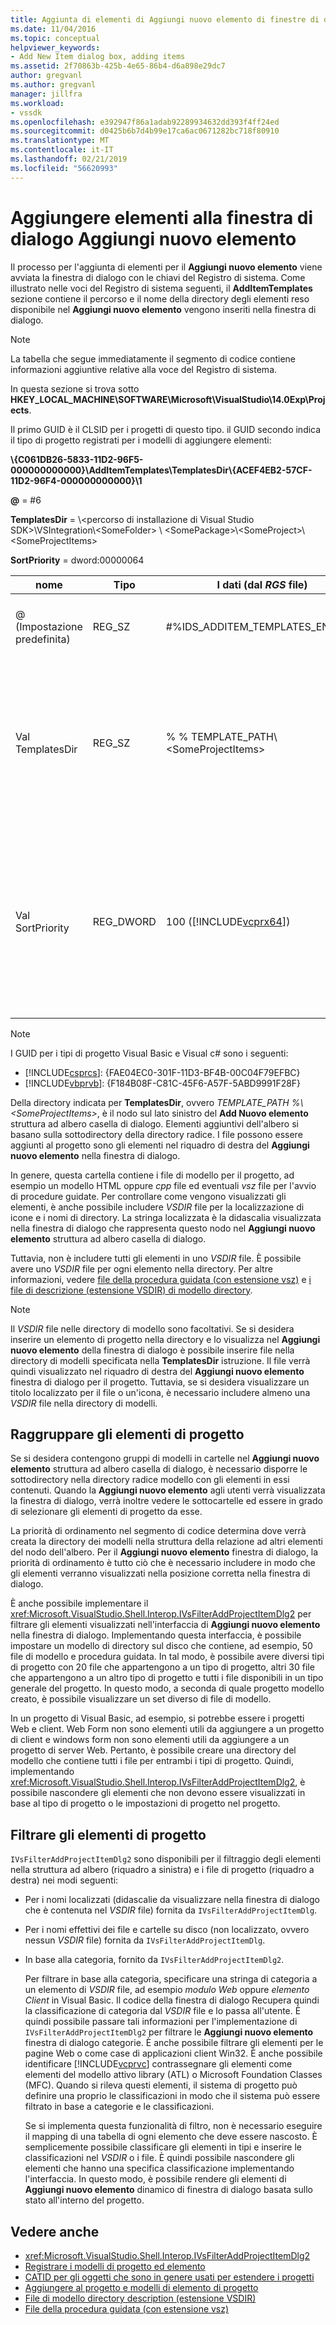 ```yaml
---
title: Aggiunta di elementi di Aggiungi nuovo elemento di finestre di dialogo | Microsoft Docs
ms.date: 11/04/2016
ms.topic: conceptual
helpviewer_keywords:
- Add New Item dialog box, adding items
ms.assetid: 2f70863b-425b-4e65-86b4-d6a898e29dc7
author: gregvanl
ms.author: gregvanl
manager: jillfra
ms.workload:
- vssdk
ms.openlocfilehash: e392947f86a1adab92289934632dd393f4ff24ed
ms.sourcegitcommit: d0425b6b7d4b99e17ca6ac0671282bc718f80910
ms.translationtype: MT
ms.contentlocale: it-IT
ms.lasthandoff: 02/21/2019
ms.locfileid: "56620993"
---
```

# <a name="add-items-to-the-add-new-item-dialog-box"></a>Aggiungere elementi alla finestra di dialogo Aggiungi nuovo elemento
Il processo per l'aggiunta di elementi per il **Aggiungi nuovo elemento** viene avviata la finestra di dialogo con le chiavi del Registro di sistema. Come illustrato nelle voci del Registro di sistema seguenti, il **AddItemTemplates** sezione contiene il percorso e il nome della directory degli elementi reso disponibile nel **Aggiungi nuovo elemento** vengono inseriti nella finestra di dialogo.

> [!NOTE]
>  La tabella che segue immediatamente il segmento di codice contiene informazioni aggiuntive relative alla voce del Registro di sistema.

 In questa sezione si trova sotto **HKEY_LOCAL_MACHINE\SOFTWARE\Microsoft\VisualStudio\14.0Exp\Projects**.

 Il primo GUID è il CLSID per i progetti di questo tipo. il GUID secondo indica il tipo di progetto registrati per i modelli di aggiungere elementi:

 **\\{C061DB26-5833-11D2-96F5-000000000000}\\AddItemTemplates\\TemplatesDir\\{ACEF4EB2-57CF-11D2-96F4-000000000000}\\1**

 **@** = #6

 **TemplatesDir** = \\&lt;percorso di installazione di Visual Studio SDK&gt;\\VSIntegration\\&lt;SomeFolder&gt; \\ &lt;SomePackage&gt;\\&lt;SomeProject&gt;\\&lt;SomeProjectItems&gt;

 **SortPriority** = dword:00000064


| nome | Tipo | I dati (dal *RGS* file) | Descrizione |
|------------------|-----------| - | - |
| @ (Impostazione predefinita) | REG_SZ | #%IDS_ADDITEM_TEMPLATES_ENTRY% | ID risorsa per **Aggiungi elemento** modelli. |
| Val TemplatesDir | REG_SZ | % % TEMPLATE_PATH\\&lt;SomeProjectItems&gt; | Percorso degli elementi di progetto visualizzato nella finestra di dialogo per la **Aggiungi nuovo elemento** procedura guidata. |
| Val SortPriority | REG_DWORD | 100 ([!INCLUDE[vcprx64](../../extensibility/internals/includes/vcprx64_md.md)]) | Determina l'ordine di ordinamento nel nodo della struttura dei file visualizzati nei **Aggiungi nuovo elemento** nella finestra di dialogo. |

> [!NOTE]
>  I GUID per i tipi di progetto Visual Basic e Visual c# sono i seguenti:
> - [!INCLUDE[csprcs](../../data-tools/includes/csprcs_md.md)]: {FAE04EC0-301F-11D3-BF4B-00C04F79EFBC}
> - [!INCLUDE[vbprvb](../../code-quality/includes/vbprvb_md.md)]: {F184B08F-C81C-45F6-A57F-5ABD9991F28F}

 Della directory indicata per **TemplatesDir**, ovvero *TEMPLATE_PATH %\\&lt;SomeProjectItems&gt;*, è il nodo sul lato sinistro del **Add Nuovo elemento** struttura ad albero casella di dialogo. Elementi aggiuntivi dell'albero si basano sulla sottodirectory della directory radice. I file possono essere aggiunti al progetto sono gli elementi nel riquadro di destra del **Aggiungi nuovo elemento** nella finestra di dialogo.

 In genere, questa cartella contiene i file di modello per il progetto, ad esempio un modello HTML oppure *cpp* file ed eventuali *vsz* file per l'avvio di procedure guidate. Per controllare come vengono visualizzati gli elementi, è anche possibile includere *VSDIR* file per la localizzazione di icone e i nomi di directory. La stringa localizzata è la didascalia visualizzata nella finestra di dialogo che rappresenta questo nodo nel **Aggiungi nuovo elemento** struttura ad albero casella di dialogo.

 Tuttavia, non è includere tutti gli elementi in uno *VSDIR* file. È possibile avere uno *VSDIR* file per ogni elemento nella directory. Per altre informazioni, vedere [file della procedura guidata (con estensione vsz)](../../extensibility/internals/wizard-dot-vsz-file.md) e [i file di descrizione (estensione VSDIR) di modello directory](../../extensibility/internals/template-directory-description-dot-vsdir-files.md).

> [!NOTE]
>  Il *VSDIR* file nelle directory di modello sono facoltativi. Se si desidera inserire un elemento di progetto nella directory e lo visualizza nel **Aggiungi nuovo elemento** della finestra di dialogo è possibile inserire file nella directory di modelli specificata nella **TemplatesDir** istruzione. Il file verrà quindi visualizzato nel riquadro di destra del **Aggiungi nuovo elemento** finestra di dialogo per il progetto. Tuttavia, se si desidera visualizzare un titolo localizzato per il file o un'icona, è necessario includere almeno una *VSDIR* file nella directory di modelli.

## <a name="group-project-items"></a>Raggruppare gli elementi di progetto
 Se si desidera contengono gruppi di modelli in cartelle nel **Aggiungi nuovo elemento** struttura ad albero casella di dialogo, è necessario disporre le sottodirectory nella directory radice modello con gli elementi in essi contenuti. Quando la **Aggiungi nuovo elemento** agli utenti verrà visualizzata la finestra di dialogo, verrà inoltre vedere le sottocartelle ed essere in grado di selezionare gli elementi di progetto da esse.

 La priorità di ordinamento nel segmento di codice determina dove verrà creata la directory dei modelli nella struttura della relazione ad altri elementi del nodo dell'albero. Per il **Aggiungi nuovo elemento** finestra di dialogo, la priorità di ordinamento è tutto ciò che è necessario includere in modo che gli elementi verranno visualizzati nella posizione corretta nella finestra di dialogo.

 È anche possibile implementare il <xref:Microsoft.VisualStudio.Shell.Interop.IVsFilterAddProjectItemDlg2> per filtrare gli elementi visualizzati nell'interfaccia di **Aggiungi nuovo elemento** nella finestra di dialogo. Implementando questa interfaccia, è possibile impostare un modello di directory sul disco che contiene, ad esempio, 50 file di modello e procedura guidata. In tal modo, è possibile avere diversi tipi di progetto con 20 file che appartengono a un tipo di progetto, altri 30 file che appartengono a un altro tipo di progetto e tutti i file disponibili in un tipo generale del progetto. In questo modo, a seconda di quale progetto modello creato, è possibile visualizzare un set diverso di file di modello.

 In un progetto di Visual Basic, ad esempio, si potrebbe essere i progetti Web e client. Web Form non sono elementi utili da aggiungere a un progetto di client e windows form non sono elementi utili da aggiungere a un progetto di server Web. Pertanto, è possibile creare una directory del modello che contiene tutti i file per entrambi i tipi di progetto. Quindi, implementando <xref:Microsoft.VisualStudio.Shell.Interop.IVsFilterAddProjectItemDlg2>, è possibile nascondere gli elementi che non devono essere visualizzati in base al tipo di progetto o le impostazioni di progetto nel progetto.

## <a name="filter-project-items"></a>Filtrare gli elementi di progetto
 `IVsFilterAddProjectItemDlg2` sono disponibili per il filtraggio degli elementi nella struttura ad albero (riquadro a sinistra) e i file di progetto (riquadro a destra) nei modi seguenti:

- Per i nomi localizzati (didascalie da visualizzare nella finestra di dialogo che è contenuta nel *VSDIR* file) fornita da `IVsFilterAddProjectItemDlg`.

- Per i nomi effettivi dei file e cartelle su disco (non localizzato, ovvero nessun *VSDIR* file) fornita da `IVsFilterAddProjectItemDlg`.

- In base alla categoria, fornito da `IVsFilterAddProjectItemDlg2`.

  Per filtrare in base alla categoria, specificare una stringa di categoria a un elemento di *VSDIR* file, ad esempio *modulo Web* oppure *elemento Client* in Visual Basic. Il codice della finestra di dialogo Recupera quindi la classificazione di categoria dal *VSDIR* file e lo passa all'utente. È quindi possibile passare tali informazioni per l'implementazione di `IVsFilterAddProjectItemDlg2` per filtrare le **Aggiungi nuovo elemento** finestra di dialogo categorie. È anche possibile filtrare gli elementi per le pagine Web o come case di applicazioni client Win32. È anche possibile identificare [!INCLUDE[vcprvc](../../code-quality/includes/vcprvc_md.md)] contrassegnare gli elementi come elementi del modello attivo library (ATL) o Microsoft Foundation Classes (MFC). Quando si rileva questi elementi, il sistema di progetto può definire una proprio le classificazioni in modo che il sistema può essere filtrato in base a categorie e le classificazioni.

  Se si implementa questa funzionalità di filtro, non è necessario eseguire il mapping di una tabella di ogni elemento che deve essere nascosto. È semplicemente possibile classificare gli elementi in tipi e inserire le classificazioni nel *VSDIR* o i file. È quindi possibile nascondere gli elementi che hanno una specifica classificazione implementando l'interfaccia. In questo modo, è possibile rendere gli elementi di **Aggiungi nuovo elemento** dinamico di finestra di dialogo basata sullo stato all'interno del progetto.

## <a name="see-also"></a>Vedere anche
- <xref:Microsoft.VisualStudio.Shell.Interop.IVsFilterAddProjectItemDlg2>
- [Registrare i modelli di progetto ed elemento](../../extensibility/internals/registering-project-and-item-templates.md)
- [CATID per gli oggetti che sono in genere usati per estendere i progetti](../../extensibility/internals/catids-for-objects-that-are-typically-used-to-extend-projects.md)
- [Aggiungere al progetto e modelli di elemento di progetto](../../extensibility/internals/adding-project-and-project-item-templates.md)
- [File di modello directory description (estensione VSDIR)](../../extensibility/internals/template-directory-description-dot-vsdir-files.md)
- [File della procedura guidata (con estensione vsz)](../../extensibility/internals/wizard-dot-vsz-file.md)
